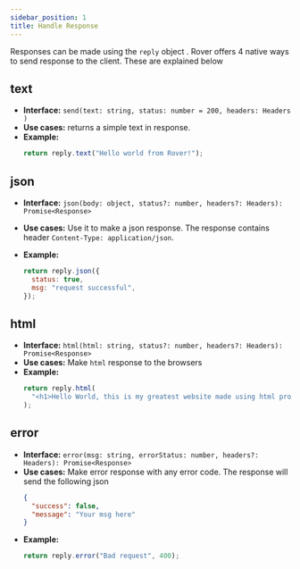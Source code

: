```yaml
---
sidebar_position: 1
title: Handle Response
---
```


Responses can be made using the `reply` object . Rover offers 4 native ways to send response to the client. These are explained below

## text

- **Interface:** `send(text: string, status: number = 200, headers: Headers )`
- **Use cases:** returns a simple text in response.
- **Example:**
  ```js
  return reply.text("Hello world from Rover!");
  ```

## json

- **Interface:** `json(body: object, status?: number, headers?: Headers): Promise<Response>`
- **Use cases:** Use it to make a json response. The response contains header `Content-Type: application/json`.
- **Example:**

  ```js
  return reply.json({
    status: true,
    msg: "request successful",
  });
  ```

## html

- **Interface:** `html(html: string, status?: number, headers?: Headers): Promise<Response>`
- **Use cases:** Make `html` response to the browsers
- **Example:**
  ```js
  return reply.html(
    "<h1>Hello World, this is my greatest website made using html programming language!</h1>"
  );
  ```

## error

- **Interface:** `error(msg: string, errorStatus: number, headers?: Headers): Promise<Response>`
- **Use cases:** Make error response with any error code. The response will send the following json
  ```json
  {
    "success": false,
    "message": "Your msg here"
  }
  ```
- **Example:**
  ```js
  return reply.error("Bad request", 400);
  ```
